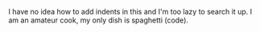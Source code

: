I have no idea how to add indents in this and I'm too lazy to search it up. I am an amateur cook, my only dish is spaghetti (code).
